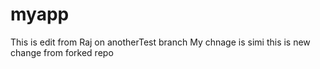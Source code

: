 # myapp
This is edit from Raj on anotherTest branch
My chnage is simi
this is new change from forked repo
